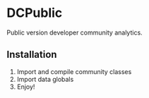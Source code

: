# DCPublic
Public version developer community analytics.
## Installation
1. Import and compile community classes
2. Import data globals
3. Enjoy!
